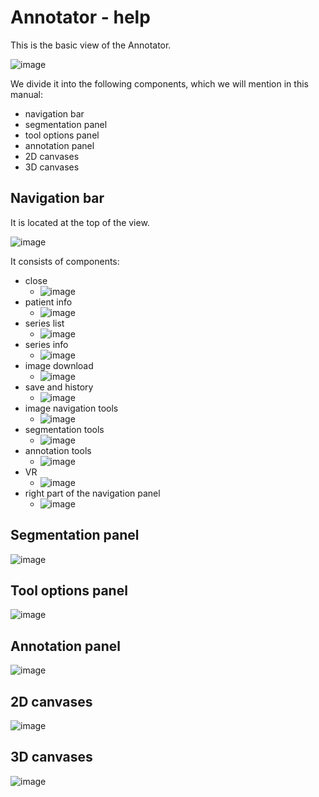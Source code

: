 # Annotator - help

This is the basic view of the Annotator.

![image](https://github.com/Medannot/web-platform-annotator-help/assets/8589235/d6d2b67d-fb93-4342-a80a-7efa28fe40b1)

We divide it into the following components, which we will mention in this manual:
- navigation bar
- segmentation panel
- tool options panel
- annotation panel
- 2D canvases
- 3D canvases

## Navigation bar

It is located at the top of the view.

![image](https://github.com/Medannot/web-platform-annotator-help/assets/8589235/29f5b3bb-9a08-42f5-b51c-1ca0a63ed32e)

It consists of components: 

- close
  - ![image](https://github.com/Medannot/web-platform-annotator-help/assets/8589235/658c4faf-7043-45dd-8a38-1a00332d1da4)
- patient info 
  - ![image](https://github.com/Medannot/web-platform-annotator-help/assets/8589235/e2b64ff9-8fe7-4fbc-b81a-bba4e04a828d)
- series list
  - ![image](https://github.com/Medannot/web-platform-annotator-help/assets/8589235/2b8533f3-20c9-4d5d-951d-565dbb4df125)
- series info
  - ![image](https://github.com/Medannot/web-platform-annotator-help/assets/8589235/19b3e20e-62d7-4ed2-8190-3061a8cd286e)
- image download
  - ![image](https://github.com/Medannot/web-platform-annotator-help/assets/8589235/f8d93993-43d4-4b22-9ab6-dd1b6a01ce24)
- save and history
  - ![image](https://github.com/Medannot/web-platform-annotator-help/assets/8589235/1363a93c-b31b-4411-aa8f-c0f4ee4d764a)
- image navigation tools
  - ![image](https://github.com/Medannot/web-platform-annotator-help/assets/8589235/2421f110-07b3-49f4-9845-efd0cdd3cfbe)
- segmentation tools
  - ![image](https://github.com/Medannot/web-platform-annotator-help/assets/8589235/2ad8214a-e85a-4dd8-bcf7-30fdd7e7479d)
- annotation tools
  - ![image](https://github.com/Medannot/web-platform-annotator-help/assets/8589235/b2de247d-044b-4c37-b7f2-e74639ad0b3f)
- VR
  - ![image](https://github.com/Medannot/web-platform-annotator-help/assets/8589235/26e5e3a8-bcb0-4bac-9f88-9db6c88e4990)
- right part of the navigation panel
  - ![image](https://github.com/Medannot/web-platform-annotator-help/assets/8589235/10214cae-0b56-485b-9142-3b7089c9e9c0)


## Segmentation panel

![image](https://github.com/Medannot/web-platform-annotator-help/assets/8589235/6ea046f4-54fb-4a51-8f17-b1a01c48cfea)

## Tool options panel

![image](https://github.com/Medannot/web-platform-annotator-help/assets/8589235/74ebbda0-87e6-48ea-89a7-2680af576749)

## Annotation panel

![image](https://github.com/Medannot/web-platform-annotator-help/assets/8589235/5fa1c24a-f9be-4545-b114-ea4d28763b4a)

## 2D canvases

![image](https://github.com/Medannot/web-platform-annotator-help/assets/8589235/3a167e47-41f3-4060-839e-ee3d094bee89)

## 3D canvases

![image](https://github.com/Medannot/web-platform-annotator-help/assets/8589235/6ec806f1-1f81-4f15-bdc9-a94464f68fa1)

